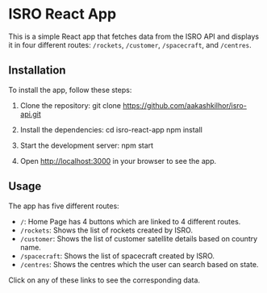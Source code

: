 # ISRO React App

This is a simple React app that fetches data from the ISRO API and displays it in four different routes: `/rockets`, `/customer`, `/spacecraft`, and `/centres`.

## Installation

To install the app, follow these steps:

1. Clone the repository:
    git clone https://github.com/aakashkilhor/isro-api.git

2. Install the dependencies:
    cd isro-react-app
    npm install

3. Start the development server:
    npm start

4. Open [http://localhost:3000](http://localhost:3000) in your browser to see the app.

## Usage

The app has five different routes:

- `/`: Home Page has 4 buttons which are linked to 4 different routes.
- `/rockets`: Shows the list of rockets created by ISRO.
- `/customer`: Shows the list of customer satellite details based on country name.
- `/spacecraft`: Shows the list of spacecraft created by ISRO.
- `/centres`: Shows the centres which the user can search based on state.

Click on any of these links to see the corresponding data.

